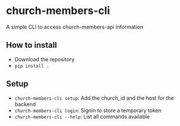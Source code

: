 # church-members-cli

A simple CLI to access church-members-api information

## How to install

- Download the repository
- `pip install .`

## Setup

- `church-members-cli setup`: Add the church_id and the host for the backend
- `church-members-cli login`: Signin to store a temporary token
- `church-members-cli --help`: List all commands available
